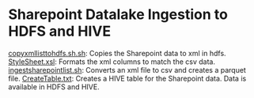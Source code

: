 # Sharepoint Datalake Ingestion to HDFS and HIVE

[copyxmllisttohdfs.sh.sh](scripts/copyxmllisttohdfs.sh): Copies the Sharepoint data to xml in hdfs.
[StyleSheet.xsl](scripts/StyleSheet.xsl): Formats the xml columns to match the csv data.
[ingestsharepointlist.sh](scripts/ingestsharepointlist.sh): Converts an xml file to csv and creates a parquet file. 
[CreateTable.txt](scripts/CreateTable.txt): Creates a HIVE table for the Sharepoint data.
Data is available in HDFS and HIVE.

